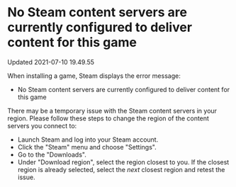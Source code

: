 # No Steam content servers are currently configured to deliver content for this game
Updated 2021-07-10 19.49.55

When installing a game, Steam displays the error message:  

* No Steam content servers are currently configured to deliver content for this game

  
There may be a temporary issue with the Steam content servers in your region. Please follow these steps to change the region of the content servers you connect to:  

*  Launch Steam and log into your Steam account.
*  Click the "Steam" menu and choose "Settings".
*  Go to the "Downloads".
* Under "Download region", select the region closest to you. If the closest region is already selected, select the *next* closest region and retest the issue.